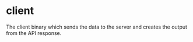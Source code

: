 # client
The client binary which sends the data to the server and creates the output from the API response.
